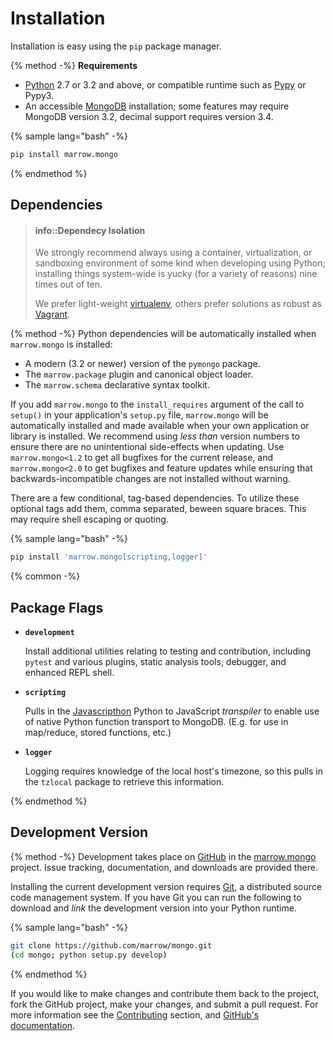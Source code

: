 # Installation

Installation is easy using the `pip` package manager.

{% method -%}
**Requirements**

* [Python](https://www.python.org) 2.7 or 3.2 and above, or compatible runtime such as [Pypy](http://pypy.org) or Pypy3.
* An accessible [MongoDB](https://www.mongodb.com/) installation; some features may require MongoDB version 3.2, decimal support requires version 3.4.

{% sample lang="bash" -%}
```bash
pip install marrow.mongo
```
{% endmethod %}

## Dependencies

> #### info::Dependecy Isolation
> 
> We strongly recommend always using a container, virtualization, or sandboxing environment of some kind when developing using Python; installing things system-wide is yucky \(for a variety of reasons\) nine times out of ten.
> 
> We prefer light-weight [virtualenv](https://virtualenv.pypa.io/en/latest/virtualenv.html), others prefer solutions as robust as [Vagrant](http://www.vagrantup.com).

{% method -%}
Python dependencies will be automatically installed when `marrow.mongo` is installed:

* A modern (3.2 or newer) version of the `pymongo` package.
* The `marrow.package` plugin and canonical object loader.
* The `marrow.schema` declarative syntax toolkit.

If you add `marrow.mongo` to the `install_requires` argument of the call to `setup()` in your application's `setup.py` file, `marrow.mongo` will be automatically installed and made available when your own application or library is installed. We recommend using _less than_ version numbers to ensure there are no unintentional side-effects when updating. Use `marrow.mongo<1.2` to get all bugfixes for the current release, and `marrow.mongo<2.0` to get bugfixes and feature updates while ensuring that backwards-incompatible changes are not installed without warning.

There are a few conditional, tag-based dependencies. To utilize these optional tags add them, comma separated, beween square braces. This may require shell escaping or quoting.

{% sample lang="bash" -%}
```bash
pip install 'marrow.mongo[scripting,logger]'
```

{% common -%}
## Package Flags

* **`development`**

  Install additional utilities relating to testing and contribution, including `pytest` and various plugins, static analysis tools, debugger, and enhanced REPL shell.

* **`scripting`**

  Pulls in the [Javascripthon](https://github.com/azazel75/metapensiero.pj) Python to JavaScript _transpiler_ to enable use of native Python function transport to MongoDB. (E.g. for use in map/reduce, stored functions, etc.)

* **`logger`**

  Logging requires knowledge of the local host's timezone, so this pulls in the `tzlocal` package to retrieve this information.

{% endmethod %}


## Development Version

{% method -%}
Development takes place on [GitHub](https://github.com/) in the [marrow.mongo](https://github.com/marrow/mongo/) project. Issue tracking, documentation, and downloads are provided there.

Installing the current development version requires [Git](http://git-scm.com/), a distributed source code management system. If you have Git you can run the following to download and _link_ the development version into your Python runtime.

{% sample lang="bash" -%}
```bash
git clone https://github.com/marrow/mongo.git
(cd mongo; python setup.py develop)
```
{% endmethod %}

If you would like to make changes and contribute them back to the project, fork the GitHub project, make your changes, and submit a pull request. For more information see the [Contributing](/contributing.md) section, and [GitHub's documentation](http://help.github.com/).
